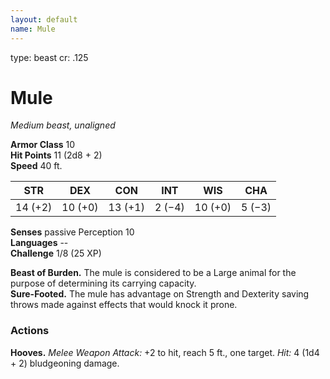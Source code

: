 ```yaml
---
layout: default
name: Mule
---
```

type: beast
cr: .125

# Mule 
_Medium beast, unaligned_

**Armor Class** 10    
**Hit Points** 11 (2d8 + 2)    
**Speed** 40 ft. 

| STR     | DEX     | CON     | INT     | WIS     | CHA     |
|---------|---------|---------|---------|---------|---------|
| 14 (+2) | 10 (+0) | 13 (+1) | 2 (−4)  | 10 (+0) | 5 (−3)  |  

**Senses** passive Perception 10    
**Languages** --    
**Challenge** 1/8 (25 XP) 

**Beast of Burden.** The mule is considered to be a Large animal for the purpose of determining its carrying capacity.    
**Sure-Footed.** The mule has advantage on Strength and Dexterity saving throws made against effects that would knock it prone. 

### Actions 
**Hooves.** _Melee Weapon Attack:_ +2 to hit, reach 5 ft., one target. _Hit:_ 4 (1d4 + 2) bludgeoning damage. 